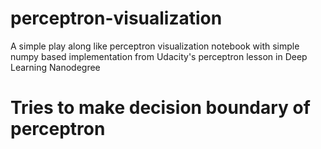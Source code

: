 # perceptron-visualization
A simple play along like perceptron visualization notebook with simple numpy based implementation from Udacity's perceptron lesson in Deep Learning Nanodegree
# Tries to make decision boundary of perceptron
